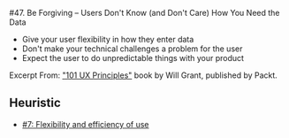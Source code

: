 #47. Be Forgiving – Users Don't Know (and Don't Care) How You Need the Data
-  Give your user flexibility in how they enter data
-  Don't make your technical challenges a problem for the user
-  Expect the user to do unpredictable things with your product

Excerpt From: ["101 UX Principles"](https://www.packtpub.com/web-development/101-ux-principles) book by Will Grant, published by Packt.

## Heuristic
- [#7: Flexibility and efficiency of use](https://github.com/fullcircle23/fullcircle23.github.io/blob/master/2020/ui-ux/10-usability-heuristics-for-user-interface-design.md#7-flexibility-and-efficiency-of-use-efficiency)
